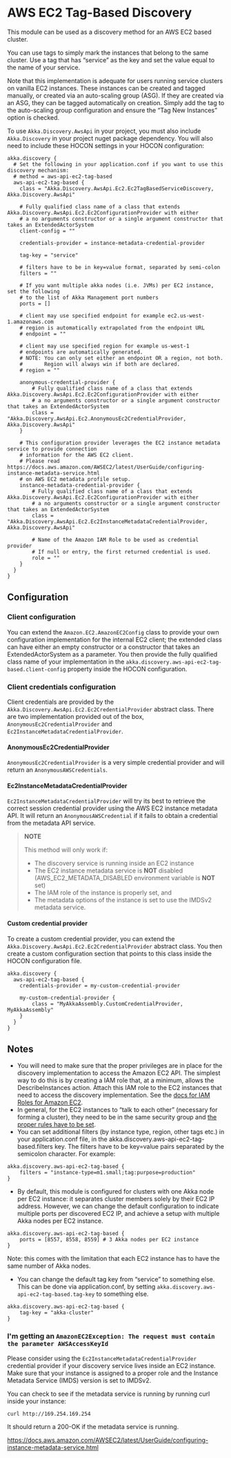 # AWS EC2 Tag-Based Discovery
This module can be used as a discovery method for an AWS EC2 based cluster.

You can use tags to simply mark the instances that belong to the same cluster. 
Use a tag that has “service” as the key and set the value equal to the name of your service.

Note that this implementation is adequate for users running service clusters on vanilla EC2 instances. 
These instances can be created and tagged manually, or created via an auto-scaling group (ASG). 
If they are created via an ASG, they can be tagged automatically on creation. 
Simply add the tag to the auto-scaling group configuration and ensure the “Tag New Instances” option is checked.

To use `Akka.Discovery.AwsApi` in your project, you must also include `Akka.Discovery` in your project nuget package dependency.
You will also need to include these HOCON settings in your HOCON configuration:
```
akka.discovery {
  # Set the following in your application.conf if you want to use this discovery mechanism:
  # method = aws-api-ec2-tag-based
  aws-api-ec2-tag-based {
    class = "Akka.Discovery.AwsApi.Ec2.Ec2TagBasedServiceDiscovery, Akka.Discovery.AwsApi"

    # Fully qualified class name of a class that extends Akka.Discovery.AwsApi.Ec2.Ec2ConfigurationProvider with either 
    # a no arguments constructor or a single argument constructor that takes an ExtendedActorSystem
    client-config = ""
    
    credentials-provider = instance-metadata-credential-provider

    tag-key = "service"

    # filters have to be in key=value format, separated by semi-colon
    filters = ""

    # If you want multiple akka nodes (i.e. JVMs) per EC2 instance, set the following
    # to the list of Akka Management port numbers
    ports = []

    # client may use specified endpoint for example ec2.us-west-1.amazonaws.com
    # region is automatically extrapolated from the endpoint URL
    # endpoint = ""
    
    # client may use specified region for example us-west-1
    # endpoints are automatically generated.
    # NOTE: You can only set either an endpoint OR a region, not both.
    #       Region will always win if both are declared.
    # region = ""
    
    anonymous-credential-provider {
        # Fully qualified class name of a class that extends Akka.Discovery.AwsApi.Ec2.Ec2ConfigurationProvider with either 
        # a no arguments constructor or a single argument constructor that takes an ExtendedActorSystem
        class = "Akka.Discovery.AwsApi.Ec2.AnonymousEc2CredentialProvider, Akka.Discovery.AwsApi"    
    }
    
    # This configuration provider leverages the EC2 instance metadata service to provide connection
    # information for the AWS EC2 client.
    # Please read https://docs.aws.amazon.com/AWSEC2/latest/UserGuide/configuring-instance-metadata-service.html
    # on AWS EC2 metadata profile setup.
    instance-metadata-credential-provider {
        # Fully qualified class name of a class that extends Akka.Discovery.AwsApi.Ec2.Ec2ConfigurationProvider with either 
        # a no arguments constructor or a single argument constructor that takes an ExtendedActorSystem
        class = "Akka.Discovery.AwsApi.Ec2.Ec2InstanceMetadataCredentialProvider, Akka.Discovery.AwsApi"
        
        # Name of the Amazon IAM Role to be used as credential provider
        # If null or entry, the first returned credential is used.
        role = ""
    }    
  }
}
```

## Configuration
### Client configuration
You can extend the `Amazon.EC2.AmazonEC2Config` class to provide your own configuration
implementation for the internal EC2 client; the extended class can have either an empty
constructor or a constructor that takes an ExtendedActorSystem as a parameter. 
You then provide the fully qualified class name of your implementation in the 
`akka.discovery.aws-api-ec2-tag-based.client-config` property inside the HOCON configuration.

### Client credentials configuration
Client credentials are provided by the `Akka.Discovery.AwsApi.Ec2.Ec2CredentialProvider` abstract
class. There are two implementation provided out of the box, `AnonymousEc2CredentialProvider` and
`Ec2InstanceMetadataCredentialProvider`.

#### AnonymousEc2CredentialProvider
`AnonymousEc2CredentialProvider` is a very simple credential provider and will return
an `AnonymousAWSCredentials`.

#### Ec2InstanceMetadataCredentialProvider
`Ec2InstanceMetadataCredentialProvider` will try its best to retrieve the correct session
credential provider using the AWS EC2 instance metadata API. It will return an `AnonymousAWSCredential`
if it fails to obtain a credential from the metadata API service.

> __NOTE__
> 
> This method will only work if: 
> - The discovery service is running inside an EC2 instance 
> - The EC2 instance metadata service is __NOT__ disabled (AWS_EC2_METADATA_DISABLED environment variable is __NOT__ set)
> - The IAM role of the instance is properly set, and
> - The metadata options of the instance is set to use the IMDSv2 metadata service.

#### Custom credential provider
To create a custom credential provider, you can extend the `Akka.Discovery.AwsApi.Ec2.Ec2CredentialProvider`
abstract class. You then create a custom configuration section that points to this class inside the HOCON
configuration file.

```
akka.discovery {
  aws-api-ec2-tag-based {
    credentials-provider = my-custom-credential-provider
    
    my-custom-credential-provider {
        class = "MyAkkaAssembly.CustomCredentialProvider, MyAkkaAssembly"    
    }
  }
}

```

## Notes
- You will need to make sure that the proper privileges are in place for the discovery implementation to access the Amazon EC2 API. The simplest way to do this is by creating a IAM role that, at a minimum, allows the DescribeInstances action. Attach this IAM role to the EC2 instances that need to access the discovery implementation. See the [docs for IAM Roles for Amazon EC2](https://docs.aws.amazon.com/AWSEC2/latest/UserGuide/iam-roles-for-amazon-ec2.html).
- In general, for the EC2 instances to “talk to each other” (necessary for forming a cluster), they need to be in the same security group and [the proper rules have to be set](https://docs.aws.amazon.com/AWSEC2/latest/UserGuide/security-group-rules-reference.html#sg-rules-other-instances).
- You can set additional filters (by instance type, region, other tags etc.) in your application.conf file, in the akka.discovery.aws-api-ec2-tag-based.filters key. The filters have to be key=value pairs separated by the semicolon character. For example:
```
akka.discovery.aws-api-ec2-tag-based {
    filters = "instance-type=m1.small;tag:purpose=production"
}
```
- By default, this module is configured for clusters with one Akka node per EC2 instance: it separates cluster members solely by their EC2 IP address. However, we can change the default configuration to indicate multiple ports per discovered EC2 IP, and achieve a setup with multiple Akka nodes per EC2 instance.
```
akka.discovery.aws-api-ec2-tag-based {
    ports = [8557, 8558, 8559] # 3 Akka nodes per EC2 instance
}
```
  Note: this comes with the limitation that each EC2 instance has to have the same number of Akka nodes.
- You can change the default tag key from “service” to something else. This can be done via application.conf, by setting `akka.discovery.aws-api-ec2-tag-based.tag-key` to something else.
```
akka.discovery.aws-api-ec2-tag-based {
    tag-key = "akka-cluster"
}
```

### I'm getting an `AmazonEC2Exception: The request must contain the parameter AWSAccessKeyId`
Please consider using the `Ec2InstanceMetadataCredentialProvider` credential provider if your discovery
service lives inside an EC2 instance. Make sure that your instance is assigned to a proper role and
the Instance Metadata Service (IMDS) version is set to IMDSv2.

You can check to see if the metadata service is running by running curl inside your instance:
```
curl http://169.254.169.254
```
It should return a 200-OK if the metadata service is running.

https://docs.aws.amazon.com/AWSEC2/latest/UserGuide/configuring-instance-metadata-service.html